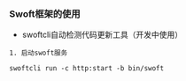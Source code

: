 ### Swoft框架的使用

* swoftcli自动检测代码更新工具（开发中使用）
```
1. 启动swoft服务

swoftcli run -c http:start -b bin/swoft

```

